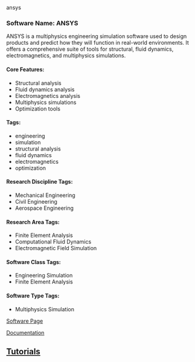 ansys
### Software Name: ANSYS

ANSYS is a multiphysics engineering simulation software used to design products and predict how they will function in real-world environments. It offers a comprehensive suite of tools for structural, fluid dynamics, electromagnetics, and multiphysics simulations.

#### Core Features:
- Structural analysis
- Fluid dynamics analysis
- Electromagnetics analysis
- Multiphysics simulations
- Optimization tools

#### Tags:
- engineering
- simulation
- structural analysis
- fluid dynamics
- electromagnetics
- optimization

#### Research Discipline Tags:
- Mechanical Engineering
- Civil Engineering
- Aerospace Engineering

#### Research Area Tags:
- Finite Element Analysis
- Computational Fluid Dynamics
- Electromagnetic Field Simulation

#### Software Class Tags:
- Engineering Simulation
- Finite Element Analysis

#### Software Type Tags:
- Multiphysics Simulation

[Software Page](https://www.ansys.com/products)

[Documentation](https://www.ansys.com/support/documentation)

[Tutorials](https://www.ansys.com/services/training)
--------------------------------------
